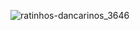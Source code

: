
![ratinhos-dancarinos_3646](https://github.com/user-attachments/assets/b040926c-cb60-4150-813f-42bd9d90a857)
